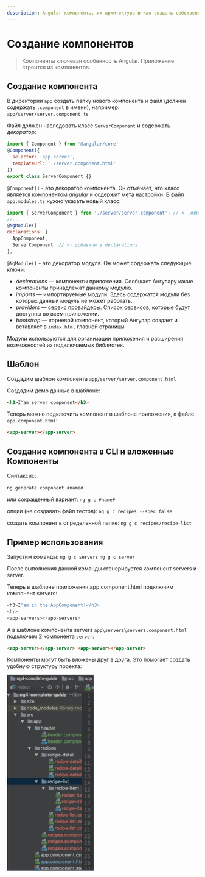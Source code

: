 ```yaml
---
description: Angular компоненты, их архитектура и как создать собственный компонент.
---
```


# Создание компонентов

> Компоненты ключевая особенность Angular. Приложение строится из компонентов.

## Создание компонента

В директории `app` создать папку нового компонента и файл (должен содержать `.component` в имени), например:
`app/server/server.component.ts`

Файл должен наследовать класс `ServerComponent` и содержать _декоратор_:

```js
import { Component } from '@angular/core'
@Component({
  selector: 'app-server',
  templateUrl: './server.component.html'
})
export class ServerComponent {}
```

`@Component()` - это декоратор компонента. Он отмечает, что класс является компонентом _angular_ и содержит мета настройки.
В файл `app.modules.ts` нужно указать новый класс:

```js
import { ServerComponent } from './server/server.component'; // <- импортируем новый класс
//...
@NgModule({
declarations: [
  AppComponent,
  ServerComponent  // <- добавили в declarations
],
```

`@NgModule()` - это декоратор модуля. Он может содержать следующие ключи:

- _declarations_ — компоненты приложения. Сообщает Ангулару какие компоненты принадлежат данному модулю.
- _imports_ — импортируемые модули. Здесь содержатся модули без которых данный модуль не может работать.
- _providers_ — сервис провайдеры. Список сервисов, которые будут доступны во всем приложении.
- _bootstrap_ — корневой компонент, который Ангулар создает и вставляет в `index.html` главной страницы

Модули используются для организации приложения и расширения возможностей из подключаемых библиотек.

## Шаблон

Создадим шаблон компонента `app/server/server.component.html`

Создадим демо данные в шаблоне:

```html
<h3>I'am server component</h3>
```

Теперь можно подключить компонент в шаблоне приложения, в файле `app.component.html`:

```html
<app-server></app-server>
```

## Создание компонента в CLI и вложенные Компоненты

Синтаксис:

`ng generate component #name#`

или сокращенный вариант:
`ng g c #name#`

опции (не создавать файл тестов):
`ng g c recipes --spec false`

создать компонент в определенной папке:
`ng g c recipes/recipe-list`

## Пример использования

Запустим команды:
`ng g c servers`
`ng g c server`

После выполнения данной команды сгенерируется компонент servers и server.

Теперь в шаблоне приложения app.component.html подключим компонент servers:

```js
<h3>I'am in the AppComponent!</h3>
<hr>
<app-servers></app-servers>
```

А в шаблоне компонента servers `app\servers\servers.component.html` подключим 2 компонента `server`:

```html
<app-server></app-server> <app-server></app-server>
```

Компоненты могут быть вложены друг в друга. Это помогает создать удобную структуру проекта:

![помогает создать удобную структуру проекта](accb37eb3210f43f62b6850c64cea269.jpg)
